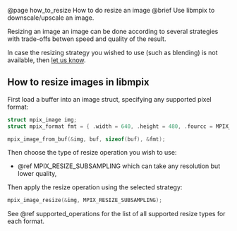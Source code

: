@page how_to_resize How to do resize an image
@brief Use libmpix to downscale/upscale an image.

Resizing an image an image can be done according to several strategies with trade-offs betwen
speed and quality of the result.

In case the resizing strategy you wished to use (such as blending) is not available, then
[let us know](https://github.com/libmpix/libmpix/issues/new).

## How to resize images in libmpix

First load a buffer into an image struct, specifying any supported pixel format:

```c
struct mpix_image img;
struct mpix_format fmt = { .width = 640, .height = 480, .fourcc = MPIX_FMT_RGB24 };

mpix_image_from_buf(&img, buf, sizeof(buf), &fmt);
```

Then choose the type of resize operation you wish to use:

- @ref MPIX_RESIZE_SUBSAMPLING which can take any resolution but lower quality,

Then apply the resize operation using the selected strategy:

```c
mpix_image_resize(&img, MPIX_RESIZE_SUBSAMPLING);
```

See @ref supported_operations for the list of all supported resize types for each format.
